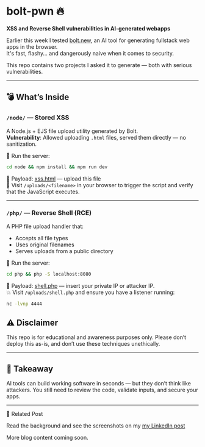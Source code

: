 # bolt-pwn 🔥  
**XSS and Reverse Shell vulnerabilities in AI-generated webapps**

Earlier this week I tested [bolt.new](https://bolt.new), an AI tool for generating fullstack web apps in the browser.  
It's fast, flashy… and dangerously naive when it comes to security.

This repo contains two projects I asked it to generate — both with serious vulnerabilities.

---

## 💣 What’s Inside

### `/node/` — Stored XSS

A Node.js + EJS file upload utility generated by Bolt.  
**Vulnerability**: Allowed uploading `.html` files, served them directly — no sanitization.

🧪 Run the server:

```bash
cd node && npm install && npm run dev
```

🧪 Payload: [xss.html](node/payload/xss.html) — upload this file  
🔗 Visit `/uploads/<filename>` in your browser to trigger the script and verify that the JavaScript executes.

---

### `/php/` — Reverse Shell (RCE)

A PHP file upload handler that:
- Accepts all file types
- Uses original filenames
- Serves uploads from a public directory

🧪 Run the server:

```bash
cd php && php -S localhost:8080
```

🧪 Payload: [shell.php](php/payload/shell.php) — insert your private IP or attacker IP.  
💥 Visit `/uploads/shell.php` and ensure you have a listener running:

```bash
nc -lvnp 4444
```

## ⚠️ Disclaimer

This repo is for educational and awareness purposes only.
Please don’t deploy this as-is, and don’t use these techniques unethically.

---

## 🧠 Takeaway

AI tools can build working software in seconds — but they don’t think like attackers.
You still need to review the code, validate inputs, and secure your apps.

---

📎 Related Post

Read the background and see the screenshots on my [my LinkedIn post](https://www.linkedin.com/posts/jeppelillevang_vibecoding-ai-development-activity-7321456876259303424-soUS?utm_source=share&utm_medium=member_desktop&rcm=ACoAAAIDUx4Bm-1Hxlq6SSERPwMmANPcGL5UTZc)

More blog content coming soon.
